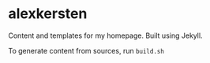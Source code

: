 alexkersten
===========

Content and templates for my homepage. Built using Jekyll.

To generate content from sources, run `build.sh`